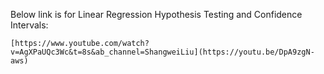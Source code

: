 Below link is for Linear Regression Hypothesis Testing and Confidence Intervals:
```
[https://www.youtube.com/watch?v=AgXPaUQc3Wc&t=8s&ab_channel=ShangweiLiu](https://youtu.be/DpA9zgN-aws)
```

